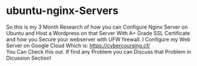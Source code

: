 # ubuntu-nginx-Servers
So this is my 3 Month Research of how you can Configure Nginx Server on Ubuntu and Host a Wordpress on that Server With A+ Grade SSL Certificate and how you Secure your webserver with UFW firewall.
I Configure my Web Server on Google Cloud Which is: https://cybercoursing.cf/  
You Can Check this out.
If find any Problem you can Discuss that Problem in Dicussion Section!

